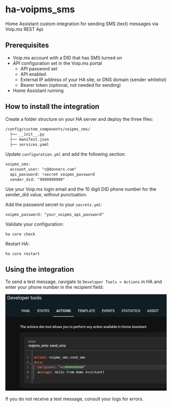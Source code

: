 # ha-voipms_sms
Home Assistant custom integration for sending SMS (text) messages via Voip.ms REST Api 

## Prerequisites
- Voip.ms account with a DID that has SMS turned on
- API configuration set in the Voip.ms portal
  - API password set
  - API enabled
  - External IP address of your HA site, or DNS domain (sender whitelist)
  - Bearer token (optional, not needed for sending)
- Home Assistant running

## How to install the integration

Create a folder structure on your HA server and deploy the three files:

```
/config/custom_components/voipms_sms/
  ├── __init__.py
  ├── manifest.json
  ├── services.yaml
```  

Update `configuration.yml` and add the following section:

```
voipms_sms:
  account_user: "c@donners.com"
  api_password: !secret voipms_password
  sender_did: "9999999999"
```

Use your Voip.ms login email and the 10 digit DID phone number for the sender_did value, without punctuation.

Add the password secret to your `secrets.yml`:

```
voipms_password: "your_voipms_api_password"
```

Validate your configuration:

```
ha core check
```

Restart HA:

```
ha core restart
```

## Using the integration

To send a test message, navigate to `Developer Tools > Actions` in HA and enter your phone number in the recipient field:

![alt text](developer-tools.png)

If you do not receive a text message, consult your logs for errors.